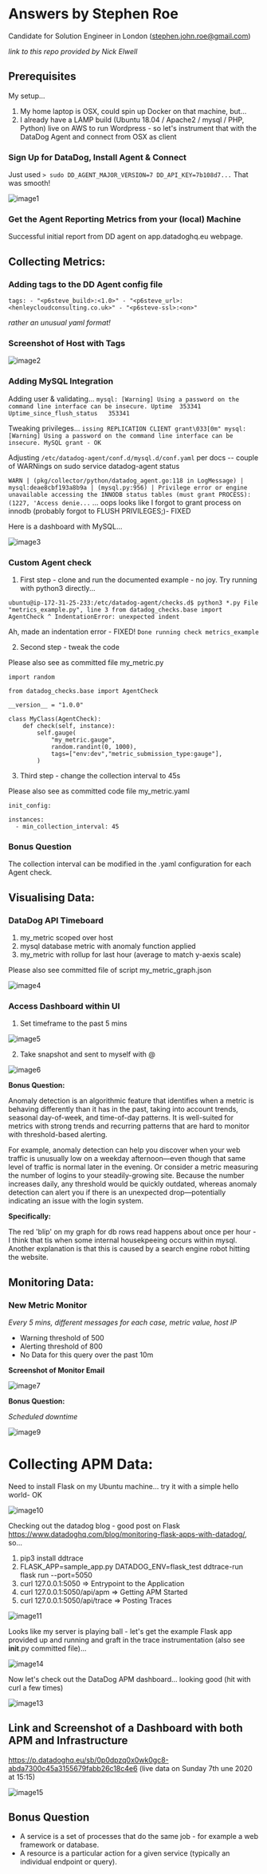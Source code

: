 # Answers by Stephen Roe

Candidate for Solution Engineer in London (stephen.john.roe@gmail.com)

*link to this repo provided by Nick Elwell*

## Prerequisites

My setup...

1. My home laptop is OSX, could spin up Docker on that machine, but...
2. I already have a LAMP build (Ubuntu 18.04 / Apache2 / mysql / PHP, Python) live on AWS to run Wordpress - so let's instrument that with the DataDog Agent and connect from OSX as client

### Sign Up for DataDog, Install Agent & Connect

Just used `> sudo DD_AGENT_MAJOR_VERSION=7 DD_API_KEY=7b108d7...`  That was smooth!

![image1](images/image1.png)

### Get the Agent Reporting Metrics from your (local) Machine

Successful initial report from DD agent on app.datadoghq.eu webpage.

## Collecting Metrics:

### Adding tags to the DD Agent config file

`tags:
    - "<p6steve_build>:<1.0>"
    - "<p6steve_url>:<henleycloudconsulting.co.uk>"
    - "<p6steve-ssl>:<on>"`
    
*rather an unusual yaml format!*

### Screenshot of Host with Tags

![image2](images/image2.png)

### Adding MySQL Integration

Adding user & validating...
`mysql: [Warning] Using a password on the command line interface can be insecure.
Uptime	353341
Uptime_since_flush_status	353341`

Tweaking privileges...
`issing REPLICATION CLIENT grant\033[0m"
mysql: [Warning] Using a password on the command line interface can be insecure.
MySQL grant - OK`

Adjusting `/etc/datadog-agent/conf.d/mysql.d/conf.yaml` per docs -- couple of WARNings on sudo service datadog-agent status

`WARN | (pkg/collector/python/datadog_agent.go:118 in LogMessage) | mysql:deae8cbf193a8b9a | (mysql.py:956) | Privilege error or engine unavailable accessing the INNODB status tables (must grant PROCESS): (1227, 'Access denie...` ... oops looks like I forgot to grant process on innodb (probably forgot to FLUSH PRIVILEGES;)- FIXED

Here is a dashboard with MySQL...

![image3](images/image3.png)

### Custom Agent check

1. First step - clone and run the documented example - no joy. Try running with python3 directly...

`ubuntu@ip-172-31-25-233:/etc/datadog-agent/checks.d$ python3 *.py
  File "metrics_example.py", line 3
    from datadog_checks.base import AgentCheck
    ^
IndentationError: unexpected indent`

Ah, made an indentation error - FIXED!   `Done running check metrics_example`

2. Second step - tweak the code

Please also see as committed file my_metric.py

```
import random
  
from datadog_checks.base import AgentCheck

__version__ = "1.0.0"

class MyClass(AgentCheck):
    def check(self, instance):
        self.gauge(
            "my_metric.gauge",
            random.randint(0, 1000),
            tags=["env:dev","metric_submission_type:gauge"],
        )
```

3. Third step - change the collection interval to 45s

Please also see as committed code file my_metric.yaml

```
init_config:
  
instances:
  - min_collection_interval: 45
```

### Bonus Question

The collection interval can be modified in the .yaml configuration for each Agent check.

## Visualising Data:

### DataDog API Timeboard

1. my_metric scoped over host
2. mysql database metric with anomaly function applied
3. my_metric with rollup for last hour (average to match y-aexis scale)

Please also see committed file of script my_metric_graph.json

![image4](images/image4.png)

### Access Dashboard within UI

1. Set timeframe to the past 5 mins

![image5](images/image5.png)

2. Take snapshot and sent to myself with @

![image6](images/image6.png)

**Bonus Question:**

Anomaly detection is an algorithmic feature that identifies when a metric is behaving differently than it has in the past, taking into account trends, seasonal day-of-week, and time-of-day patterns. It is well-suited for metrics with strong trends and recurring patterns that are hard to monitor with threshold-based alerting.

For example, anomaly detection can help you discover when your web traffic is unusually low on a weekday afternoon—even though that same level of traffic is normal later in the evening. Or consider a metric measuring the number of logins to your steadily-growing site. Because the number increases daily, any threshold would be quickly outdated, whereas anomaly detection can alert you if there is an unexpected drop—potentially indicating an issue with the login system.

**Specifically:**

The red 'blip' on my graph for db rows read happens about once per hour - I think that tis when some internal housekpeeing occurs within mysql. Another explanation is that this is caused by a search engine robot hitting the website.

## Monitoring Data:

### New Metric Monitor

*Every 5 mins, different messages for each case, metric value, host IP*
- Warning threshold of 500
- Alerting threshold of 800
- No Data for this query over the past 10m

**Screenshot of Monitor Email**

![image7](images/image7.png)

**Bonus Question:**

*Scheduled downtime*

![image9](images/image9.png)

# Collecting APM Data:

Need to install Flask on my Ubuntu machine... try it with a simple hello world- OK

![image10](images/image10.png)

Checking out the datadog blog - good post on Flask https://www.datadoghq.com/blog/monitoring-flask-apps-with-datadog/, so...
1. pip3 install ddtrace
2. FLASK_APP=sample_app.py DATADOG_ENV=flask_test ddtrace-run flask run --port=5050
3. curl 127.0.0.1:5050  => Entrypoint to the Application
4. curl 127.0.0.1:5050/api/apm => Getting APM Started
5. curl 127.0.0.1:5050/api/trace => Posting Traces

![image11](images/image11.png)

Looks like my server is playing ball - let's get the example Flask app provided up and running and graft in the trace instrumentation (also see __init__.py committed file)...

![image14](images/image14.png)

Now let's check out the DataDog APM dashboard... looking good (hit with curl a few times)

![image13](images/image13.png)

## Link and Screenshot of a Dashboard with both APM and Infrastructure

https://p.datadoghq.eu/sb/0p0dpzq0x0wk0gc8-abda7300c45a3155679fabb26c18c4e6 (live data on Sunday 7th une 2020 at 15:15)

![image15](images/image15.png)





## Bonus Question

- A service is a set of processes that do the same job - for example a web framework or database.
- A resource is a particular action for a given service (typically an individual endpoint or query). 
